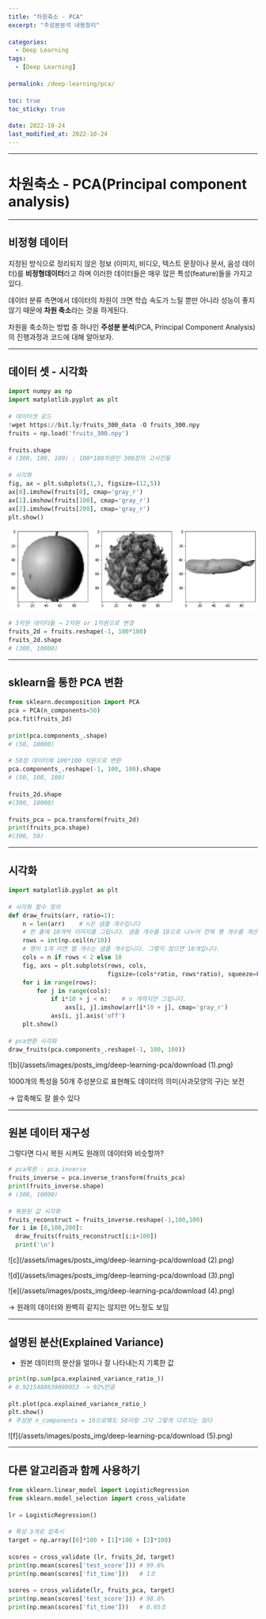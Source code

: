 ```yaml
---
title: "차원축소 - PCA"
excerpt: "주성분분석 내용정리"

categories:
  - Deep Learning
tags:
  - [Deep Learning]

permalink: /deep-learning/pca/

toc: true
toc_sticky: true

date: 2022-10-24
last_modified_at: 2022-10-24
---
```


---

# 차원축소 - PCA(Principal component analysis)

---

## 비정형 데이터

지정된 방식으로 정리되지 않은 정보 (이미지, 비디오, 텍스트 문장이나 문서, 음성 데이터)를 **비정형데이터**라고 하며 이러한 데이터들은 매우 많은 특성(feature)들을 가지고 있다.

데이터 분류 측면에서 데이터의 차원이 크면 학습 속도가 느릴 뿐만 아니라 성능이 좋지 않기 때문에 **차원 축소**라는 것을 하게된다.

차원을 축소하는 방법 중 하나인 **주성분 분석**(PCA, Principal Component Analysis)의 진행과정과 코드에 대해 알아보자.

---

## 데이터 셋 - 시각화

```python
import numpy as np
import matplotlib.pyplot as plt

# 데이터셋 로드
!wget https://bit.ly/fruits_300_data -O fruits_300.npy
fruits = np.load('fruits_300.npy')

fruits.shape
# (300, 100, 100) : 100*100차원인 300장의 고사진들

# 시각화
fig, ax = plt.subplots(1,3, figsize=(12,5))
ax[0].imshow(fruits[0], cmap='gray_r')
ax[1].imshow(fruits[100], cmap='gray_r')
ax[2].imshow(fruits[200], cmap='gray_r')
plt.show()
```

![a](/assets/images/posts_img/deep-learning-pca/download.png)

```python
# 3차원 데이터들 → 2차원 or 1차원으로 변경
fruits_2d = fruits.reshape(-1, 100*100)
fruits_2d.shape
# (300, 10000)
```
---

## sklearn을 통한 PCA 변환

```python
from sklearn.decomposition import PCA
pca = PCA(n_components=50)
pca.fit(fruits_2d)

print(pca.components_.shape)
# (50, 10000)

# 50장 데이터에 100*100 차원으로 변환
pca.components_.reshape(-1, 100, 100).shape
# (50, 100, 100)

fruits_2d.shape
#(300, 10000)

fruits_pca = pca.transform(fruits_2d)
print(fruits_pca.shape)
#(300, 50)
```

---

## 시각화

```python
import matplotlib.pyplot as plt

# 시각화 함수 정의
def draw_fruits(arr, ratio=1):
    n = len(arr)    # n은 샘플 개수입니다
    # 한 줄에 10개씩 이미지를 그립니다. 샘플 개수를 10으로 나누어 전체 행 개수를 계산합니다. 
    rows = int(np.ceil(n/10))
    # 행이 1개 이면 열 개수는 샘플 개수입니다. 그렇지 않으면 10개입니다.
    cols = n if rows < 2 else 10
    fig, axs = plt.subplots(rows, cols, 
                            figsize=(cols*ratio, rows*ratio), squeeze=False)
    for i in range(rows):
        for j in range(cols):
            if i*10 + j < n:    # n 개까지만 그립니다.
                axs[i, j].imshow(arr[i*10 + j], cmap='gray_r')
            axs[i, j].axis('off')
    plt.show()

# pca변환 시각화
draw_fruits(pca.components_.reshape(-1, 100, 100))
```

![b](/assets/images/posts_img/deep-learning-pca/download (1).png)

1000개의 특성을 50개 주성분으로 표현해도 데이터의 의미(사과모양의 구)는 보전

→ 압축해도 잘 쓸수 있다

---

## 원본 데이터 재구성

그렇다면 다시 복원 시켜도 원래의 데이터와 비슷할까?

```python
# pca복원 : pca.inverse
fruits_inverse = pca.inverse_transform(fruits_pca)
print(fruits_inverse.shape)
# (300, 10000)

# 복원된 값 시각화
fruits_reconstruct = fruits_inverse.reshape(-1,100,100)
for i in [0,100,200]:
  draw_fruits(fruits_reconstruct[i:i+100])
  print('\n')
```

![c](/assets/images/posts_img/deep-learning-pca/download (2).png)

![d](/assets/images/posts_img/deep-learning-pca/download (3).png)

![e](/assets/images/posts_img/deep-learning-pca/download (4).png)

→ 원래의 데이터와 완벽히 같지는 않지만 어느정도 보임

---

## 설명된 분산(Explained Variance)

- 원본 데이터의 분산을 얼마나 잘 나타내는지 기록한 값

```python
print(np.sum(pca.explained_variance_ratio_))
# 0.9215488639090053 -> 92%만큼

plt.plot(pca.explained_variance_ratio_)
plt.show()
# 주성분 n_components = 10으로해도 50이랑 그닥 그렇게 다르지는 않다
```

![f](/assets/images/posts_img/deep-learning-pca/download (5).png)

---

## 다른 알고리즘과 함께 사용하기

```python
from sklearn.linear_model import LogisticRegression
from sklearn.model_selection import cross_validate

lr = LogisticRegression()

# 특성 3개로 압축시
target = np.array([0]*100 + [1]*100 + [2]*100)

scores = cross_validate (lr, fruits_2d, target)
print(np.mean(scores['test_score'])) # 99.6%
print(np.mean(scores['fit_time']))   # 1초

scores = cross_validate(lr, fruits_pca, target)
print(np.mean(scores['test_score'])) # 98.6%
print(np.mean(scores['fit_time']))   # 0.05초

```
